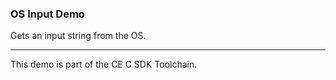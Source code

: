 ### OS Input Demo

Gets an input string from the OS.

---

This demo is part of the CE C SDK Toolchain.
